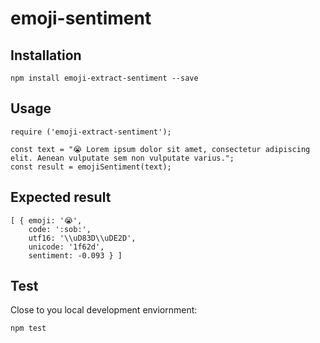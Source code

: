# emoji-sentiment


## Installation
```
npm install emoji-extract-sentiment --save
```

## Usage
```
require ('emoji-extract-sentiment');

const text = "😭 Lorem ipsum dolor sit amet, consectetur adipiscing elit. Aenean vulputate sem non vulputate varius.";
const result = emojiSentiment(text);
```

## Expected result
```
[ { emoji: '😭',
    code: ':sob:',
    utf16: '\\uD83D\\uDE2D',
    unicode: '1f62d',
    sentiment: -0.093 } ]
```

## Test

Close to you local development enviornment:

```
npm test
```